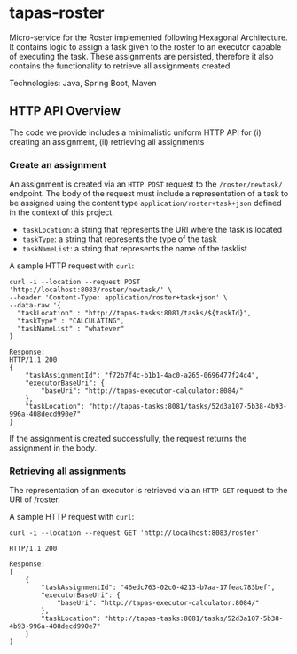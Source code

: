 # tapas-roster

Micro-service for the Roster implemented following Hexagonal Architecture. It contains logic to assign a task given to the roster to an executor capable of executing the task. These assignments are persisted, therefore it also contains the functionality to retrieve all assignments created.

Technologies: Java, Spring Boot, Maven

## HTTP API Overview
The code we provide includes a minimalistic uniform HTTP API for (i) creating an assignment, (ii) retrieving
all assignments

### Create an assignment

An assignment is created via an `HTTP POST` request to the `/roster/newtask/` endpoint. The body of the request
must include a representation of a task to be assigned using the content type `application/roster+task+json`
defined in the context of this project.

* `taskLocation`: a string that represents the URI where the task is located
* `taskType`: a string that represents the type of the task
* `taskNameList`: a string that represents the name of the tasklist

A sample HTTP request with `curl`:
```shell
curl -i --location --request POST 'http://localhost:8083/roster/newtask/' \
--header 'Content-Type: application/roster+task+json' \
--data-raw '{
  "taskLocation" : "http://tapas-tasks:8081/tasks/${taskId}",
  "taskType" : "CALCULATING",
  "taskNameList" : "whatever"
}

Response:
HTTP/1.1 200
{
    "taskAssignmentId": "f72b7f4c-b1b1-4ac0-a265-0696477f24c4",
    "executorBaseUri": {
        "baseUri": "http://tapas-executor-calculator:8084/"
    },
    "taskLocation": "http://tapas-tasks:8081/tasks/52d3a107-5b38-4b93-996a-408decd990e7"
}

```

If the assignment is created successfully, the request returns the assignment in the body.

### Retrieving all assignments

The representation of an executor is retrieved via an `HTTP GET` request to the URI of /roster.

A sample HTTP request with `curl`:
```shell
curl -i --location --request GET 'http://localhost:8083/roster'

HTTP/1.1 200

Response:
[
    {
        "taskAssignmentId": "46edc763-02c0-4213-b7aa-17feac783bef",
        "executorBaseUri": {
            "baseUri": "http://tapas-executor-calculator:8084/"
        },
        "taskLocation": "http://tapas-tasks:8081/tasks/52d3a107-5b38-4b93-996a-408decd990e7"
    }
]

```

